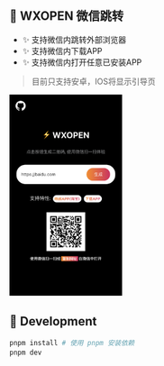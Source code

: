 ## 🍿 WXOPEN 微信跳转

- ✨ 支持微信内跳转外部浏览器
- ✨ 支持微信内下载APP 
- ✨ 支持微信内打开任意已安装APP

> 目前只支持安卓，IOS将显示引导页

<img src="./packages/front/public/resource/wxopen_demo_qrcode.png"  style="max-width: 200px;" />

## 🔧 Development

```bash
pnpm install # 使用 pnpm 安装依赖
pnpm dev
```
